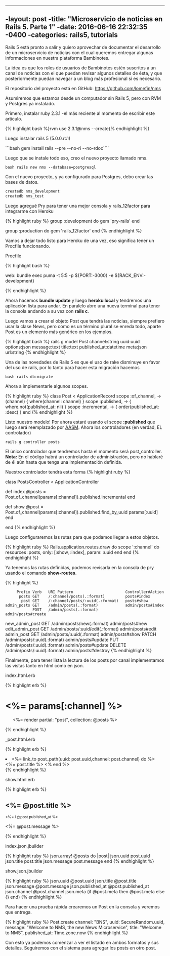 ----
 -layout: post
 -title:  "Microservicio de noticias en Rails 5. Parte 1"
 -date:   2016-06-16 22:32:35 -0400
 -categories: rails5, tutorials
 ----

Rails 5 está pronto a salir y quiero aprovechar de documentar el desarrollo de un microservicio de noticias con el cual queremos entregar algunas informaciones en nuestra plataforma Bambinotes.

La idea es que los roles de usuarios de Bambinotes estén suscritos a un canal de noticias con el que puedan revisar algunos detalles de ésta, y que posteriormente puedan navegar a un blog más profesional si es necesario.

El repositorio del proyecto está en GitHub: https://github.com/lomefin/nms

Asumiremos que estamos desde un computador sin Rails 5, pero con RVM y Postgres ya instalado.

Primero, instalar ruby 2.3.1 -el más reciente al momento de escribir este artículo.

{% highlight bash %}rvm use 2.3.1@nms --create{% endhighlight %}

Luego instalar rails 5 (5.0.0.rc1)

```bash gem install rails --pre --no-ri --no-rdoc````

Luego que se instale todo eso, creo el nuevo proyecto llamado nms.

```bash rails new nms --database=postgresql```

Con el nuevo proyecto, y ya configurado para Postgres, debo crear las bases de datos.

```bash
createdb nms_development
createdb nms_test
```

Luego agregué Pry para tener una mejor consola y rails_12factor para integrarme con Heroku

{% highlight ruby %}
group :development do
  gem 'pry-rails'
end

group :production do
  gem 'rails_12factor'
end
{% endhighlight %}

Vamos a dejar todo listo para Heroku de una vez, eso significa tener un Procfile funcionando.

Procfile

{% highlight bash %}

web: bundle exec puma -t 5:5 -p ${PORT:-3000} -e ${RACK_ENV:-development}

{% endhighlight %}

Ahora hacemos __bundle update__ y luego __heroku local__ y tendremos una aplicación lista para andar. En paralelo abro una nueva terminal para tener la consola andando a su vez con __rails c__.

Luego vamos a crear el objeto Post que tendrá las noticias, siempre prefiero usar la clase News, pero como es un término plural se enreda todo, aparte Post es un elemento más genérico en los ejemplos.

{% highlight bash %}
rails g model Post channel:string uuid:uuid options:json message:text title:text
published_at:datetime meta:json url:string
{% endhighlight %}

Una de las novedades de Rails 5 es que el uso de rake disminuye en favor del uso de rails, por lo tanto para hacer esta migración hacemos

```bash rails db:migrate ```

Ahora a implementarle algunos scopes.

{% highlight ruby %}
class Post < ApplicationRecord
  scope :of_channel, -> (channel) { where(channel: channel) }
  scope :published, -> { where.not(published_at: nil) }
  scope :incremental, -> { order(published_at: :desc) }
end
{% endhighlight %}

Listo nuestro modelo! Por ahora estaré usando el scope __:published__ que luego será reemplazado por [AASM](https://github.com/aasm/aasm). Ahora los controladores (en verdad, EL controlador)

```bash
rails g controller posts
```

El único controlador que tendremos hasta el momento será post_controller. __Nota:__ En el código habrá un controlador de administración, pero no hablaré de él aún hasta que tenga una implementación definida.

Nuestro controlador tendrá esta forma
{% highlight ruby %}

class PostsController < ApplicationController

  def index
    @posts = Post.of_channel(params[:channel]).published.incremental
  end

  def show
    @post = Post.of_channel(params[:channel]).published.find_by_uuid params[:uuid]
  end

end
{% endhighlight %}

Luego configuraremos las rutas para que podamos llegar a estos objetos.

{% highlight ruby %}
Rails.application.routes.draw do
  scope ':channel' do
    resources :posts, only: [:show, :index], param: :uuid
  end
end
{% endhighlight %}

Ya tenemos las rutas definidas, podemos revisarla en la consola de pry usando el comando __show-routes__.

{% highlight %}

         Prefix Verb   URI Pattern                       Controller#Action
          posts GET    /:channel/posts(.:format)         posts#index
           post GET    /:channel/posts/:uuid(.:format)   posts#show
    admin_posts GET    /admin/posts(.:format)            admin/posts#index
                POST   /admin/posts(.:format)            admin/posts#create
   new_admin_post GET    /admin/posts/new(.:format)        admin/posts#new
  edit_admin_post GET    /admin/posts/:uuid/edit(.:format) admin/posts#edit
     admin_post GET    /admin/posts/:uuid(.:format)      admin/posts#show
                PATCH  /admin/posts/:uuid(.:format)      admin/posts#update
                PUT    /admin/posts/:uuid(.:format)      admin/posts#update
                DELETE /admin/posts/:uuid(.:format)      admin/posts#destroy
{% endhighlight %}

Finalmente, para tener lista la lectura de los posts por canal implementamos las vistas tanto en html como en json.

index.html.erb

{% highlight erb %}
<h1><%= params[:channel] %></h1>
<ul class="nms-post-list">
  <%= render partial: "post", collection: @posts %>
</ul>
{% endhighlight %}

_post.html.erb

{% highlight erb %}
<li class="nms-post-list-item">
  <%= link_to post_path(uuid: post.uuid,channel: post.channel) do %>
    <%= post.title %>
  <% end %>
</li>
{% endhighlight %}

show.html.erb

{% highlight erb %}
<article class="nms-post" data-uuid="<%= @post.uuid %>">
  <h1 class="nms-post-title"><%= @post.title %></h1>
  <p class="nms-post-header">
    <small class="nms-post-publication-date" data-value="<%= @post.published_at %>"><%= l @post.published_at %></small>
  </p>
  <p class="nms-post-message"><%= @post.message %></p>

</article>
{% endhighlight %}

index.json.jbuilder

{% highlight ruby %}
json.array! @posts do |post|
  json.uuid post.uuid
  json.title post.title
  json.message post.message
end
{% endhighlight %}

show.json.jbuilder

{% highlight ruby %}
json.uuid @post.uuid
json.title @post.title
json.message @post.message
json.published_at @post.published_at
json.channel @post.channel
json.meta (if @post.meta then @post.meta else {} end)
{% endhighlight %}

Para hacer una prueba rápida crearemos un Post en la consola y veremos que entrega.

{% highlight ruby %}
Post.create channel: "BNS", uuid: SecureRandom.uuid, message: "Welcome to NMS, the new News Microservice", title: "Welcome to NMS", published_at: Time.zone.now
{% endhighlight %}

Con esto ya podemos comenzar a ver el listado en ambos formatos y sus detalles.
Seguiremos con el sistema para agregar los posts en otro post.
